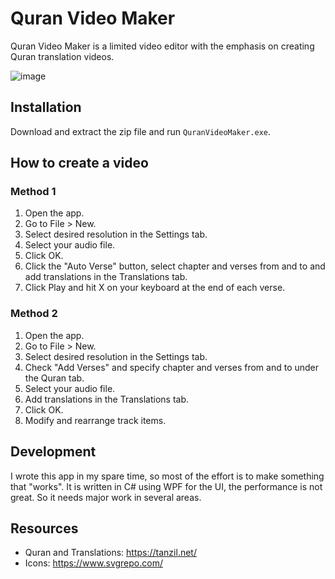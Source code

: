 # Quran Video Maker
Quran Video Maker is a limited video editor with the emphasis on creating Quran translation videos.

![image](https://user-images.githubusercontent.com/16520022/190927246-2406f201-fecb-4710-a9e1-f977a4e5a529.png)

## Installation

Download and extract the zip file and run `QuranVideoMaker.exe`.

## How to create a video
### Method 1
1. Open the app.
2. Go to File > New.
3. Select desired resolution in the Settings tab.
4. Select your audio file.
5. Click OK.
6. Click the "Auto Verse" button, select chapter and verses from and to and add translations in the Translations tab.
8. Click Play and hit X on your keyboard at the end of each verse.

### Method 2
1. Open the app.
2. Go to File > New.
3. Select desired resolution in the Settings tab.
4. Check "Add Verses" and specify chapter and verses from and to under the Quran tab.
5. Select your audio file.
6. Add translations in the Translations tab.
7. Click OK.
8. Modify and rearrange track items.

## Development
I wrote this app in my spare time, so most of the effort is to make something that "works".
It is written in C# using WPF for the UI, the performance is not great.
So it needs major work in several areas.


## Resources
* Quran and Translations: https://tanzil.net/
* Icons: https://www.svgrepo.com/
